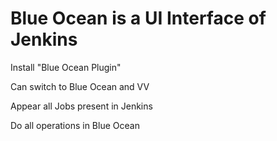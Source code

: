 # Blue Ocean is a UI Interface of Jenkins 

Install "Blue Ocean Plugin"

Can switch to Blue Ocean and VV 

Appear all Jobs present in Jenkins 

Do all operations in Blue Ocean

